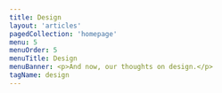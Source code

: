 ```yaml
---
title: Design
layout: 'articles'
pagedCollection: 'homepage'
menu: 5
menuOrder: 5
menuTitle: Design
menuBanner: <p>And now, our thoughts on design.</p>
tagName: design
---
```

